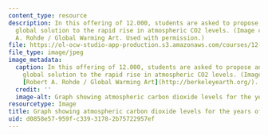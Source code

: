 ```yaml
---
content_type: resource
description: In this offering of 12.000, students are asked to propose an integrated
  global solution to the rapid rise in atmospheric CO2 levels. (Image created by Robert
  A. Rohde / Global Warming Art. Used with permission.)
file: https://ol-ocw-studio-app-production.s3.amazonaws.com/courses/12-000-solving-complex-problems-fall-2009/d0858e57959fc33931782b75722957ef_12-000f09.jpg
file_type: image/jpeg
image_metadata:
  caption: In this offering of 12.000, students are asked to propose an integrated
    global solution to the rapid rise in atmospheric CO2 levels. (Image created by
    [Robert A. Rohde / Global Warming Art](http://berkeleyearth.org/). Used with permission.)
  credit: ''
  image-alt: Graph showing atmospheric carbon dioxide levels for the years of 1960-2010.
resourcetype: Image
title: Graph showing atmospheric carbon dioxide levels for the years of 1960-2010
uid: d0858e57-959f-c339-3178-2b75722957ef
---
```

